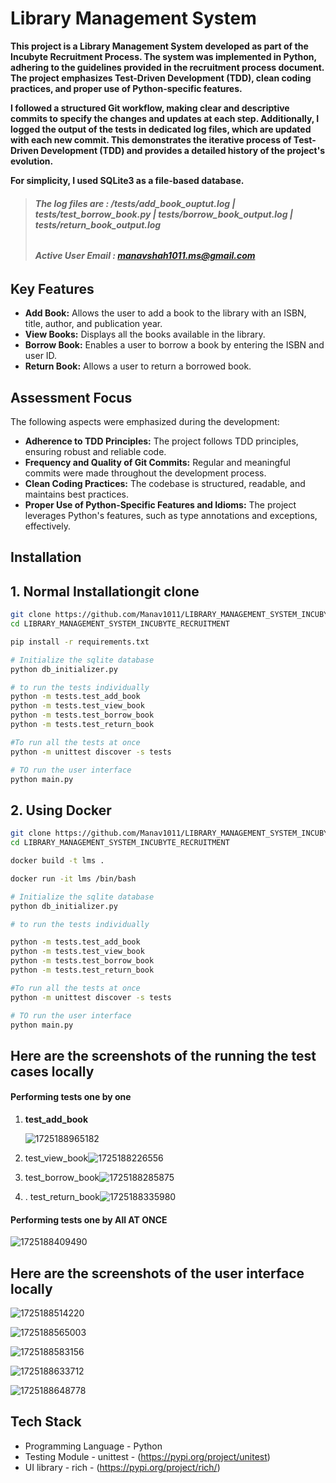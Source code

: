 # Library Management System

**This project is a Library Management System developed as part of the Incubyte Recruitment Process. The system was implemented in Python, adhering to the guidelines provided in the recruitment process document. The project emphasizes Test-Driven Development (TDD), clean coding practices, and proper use of Python-specific features.**

**I followed a structured Git workflow, making clear and descriptive commits to specify the changes and updates at each step. Additionally, I logged the output of the tests in dedicated log files, which are updated with each new commit. This demonstrates the iterative process of Test-Driven Development (TDD) and provides a detailed history of the project's evolution.**

**For simplicity, I used SQLite3 as a file-based database.**

> ###### ***The log files are : /tests/add_book_ouptut.log  | tests/test_borrow_book.py | tests/borrow_book_output.log | tests/return_book_output.log***
> ###### ***Active User Email : manavshah1011.ms@gmail.com***

## Key Features

- **Add Book:** Allows the user to add a book to the library with an ISBN, title, author, and publication year.
- **View Books:** Displays all the books available in the library.
- **Borrow Book:** Enables a user to borrow a book by entering the ISBN and user ID.
- **Return Book:** Allows a user to return a borrowed book.

## Assessment Focus

The following aspects were emphasized during the development:

- **Adherence to TDD Principles:** The project follows TDD principles, ensuring robust and reliable code.
- **Frequency and Quality of Git Commits:** Regular and meaningful commits were made throughout the development process.
- **Clean Coding Practices:** The codebase is structured, readable, and maintains best practices.
- **Proper Use of Python-Specific Features and Idioms:** The project leverages Python's features, such as type annotations and exceptions, effectively.

## Installation

## 1. Normal Installationgit clone 

```bash
git clone https://github.com/Manav1011/LIBRARY_MANAGEMENT_SYSTEM_INCUBYTE_RECRUITMENT.git
cd LIBRARY_MANAGEMENT_SYSTEM_INCUBYTE_RECRUITMENT

pip install -r requirements.txt

# Initialize the sqlite database
python db_initializer.py

# to run the tests individually
python -m tests.test_add_book
python -m tests.test_view_book
python -m tests.test_borrow_book
python -m tests.test_return_book

#To run all the tests at once
python -m unittest discover -s tests

# TO run the user interface
python main.py
```

## 2. Using Docker

```bash
git clone https://github.com/Manav1011/LIBRARY_MANAGEMENT_SYSTEM_INCUBYTE_RECRUITMENT.git
cd LIBRARY_MANAGEMENT_SYSTEM_INCUBYTE_RECRUITMENT

docker build -t lms .

docker run -it lms /bin/bash  

# Initialize the sqlite database
python db_initializer.py

# to run the tests individually

python -m tests.test_add_book
python -m tests.test_view_book
python -m tests.test_borrow_book
python -m tests.test_return_book

#To run all the tests at once
python -m unittest discover -s tests

# TO run the user interface
python main.py 
```

## Here are the screenshots of the running the test cases locally

#### Performing tests one by one

1. **test_add_book**

   ![1725188965182](image/README/1725188965182.png)
2. test_view_book![1725188226556](image/README/1725188226556.png)
3. test_borrow_book![1725188285875](image/README/1725188285875.png)
4. . test_return_book![1725188335980](image/README/1725188335980.png)

#### Performing tests one by All AT ONCE

![1725188409490](image/README/1725188409490.png)

## Here are the screenshots of the user interface locally

![1725188514220](image/README/1725188514220.png)

![1725188565003](image/README/1725188565003.png)

![1725188583156](image/README/1725188583156.png)

![1725188633712](image/README/1725188633712.png)

![1725188648778](image/README/1725188648778.png)

## Tech Stack

* Programming Language - Python
* Testing Module - unittest - (https://pypi.org/project/unitest)
* UI library - rich - (https://pypi.org/project/rich/)

